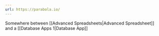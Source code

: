 ```yaml
---
url: https://parabola.io/
---
```

Somewhere between [[Advanced Spreadsheets|Advanced Spreadsheet]] and a [[Database Apps 1|Database App]]


